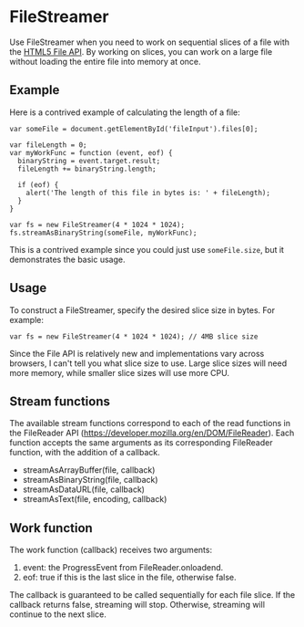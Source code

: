 FileStreamer
============

Use FileStreamer when you need to work on sequential slices of a file with the
[HTML5 File API](http://www.w3.org/TR/FileAPI/). By working on slices, you can
work on a large file without loading the entire file into memory at once.

Example
-------
Here is a contrived example of calculating the length of a file:

    var someFile = document.getElementById('fileInput').files[0];

    var fileLength = 0;
    var myWorkFunc = function (event, eof) {
      binaryString = event.target.result;
      fileLength += binaryString.length;

      if (eof) {
        alert('The length of this file in bytes is: ' + fileLength);
      }
    }

    var fs = new FileStreamer(4 * 1024 * 1024);
    fs.streamAsBinaryString(someFile, myWorkFunc);

This is a contrived example since you could just use `someFile.size`, but it
demonstrates the basic usage.

Usage
-----
To construct a FileStreamer, specify the desired slice size in bytes. For
example:

    var fs = new FileStreamer(4 * 1024 * 1024); // 4MB slice size

Since the File API is relatively new and implementations vary across
browsers, I can't tell you what slice size to use. Large slice sizes will
need more memory, while smaller slice sizes will use more CPU.

## Stream functions
The available stream functions correspond to each of the read functions in
the FileReader API (https://developer.mozilla.org/en/DOM/FileReader). Each
function accepts the same arguments as its corresponding FileReader function,
with the addition of a callback.

  - streamAsArrayBuffer(file, callback)
  - streamAsBinaryString(file, callback)
  - streamAsDataURL(file, callback)
  - streamAsText(file, encoding, callback)

## Work function
The work function (callback) receives two arguments:

  1. event: the ProgressEvent from FileReader.onloadend.
  2. eof: true if this is the last slice in the file, otherwise false.

The callback is guaranteed to be called sequentially for each file slice. If
the callback returns false, streaming will stop. Otherwise, streaming will
continue to the next slice.

